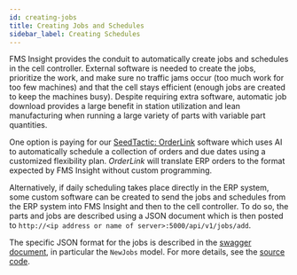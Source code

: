 ```yaml
---
id: creating-jobs
title: Creating Jobs and Schedules
sidebar_label: Creating Schedules
---
```


FMS Insight provides the conduit to automatically create jobs and schedules
in the cell controller. External software is needed to create the jobs,
prioritize the work, and make sure no traffic jams occur (too much work for
too few machines) and that the cell stays efficient (enough jobs are created
to keep the machines busy). Despite requiring extra software, automatic job
download provides a large benefit in station utilization and lean
manufacturing when running a large variety of parts with variable part
quantities.

One option is paying for our [SeedTactic:
OrderLink](https://www.seedtactics.com/products/seedtactic-orderlink)
software which uses AI to automatically schedule a collection of orders and
due dates using a customized flexibility plan. *OrderLink* will translate ERP
orders to the format expected by FMS Insight without custom programming.

Alternatively, if daily scheduling takes place directly in the ERP system,
some custom software can be created to send the jobs and schedules from the
ERP system into FMS Insight and then to the cell controller.  To do so,
the parts and jobs are described using a JSON document which is then posted
to `http://<ip address or name of server>:5000/api/v1/jobs/add`.

The specific JSON format for the jobs is described in the
[swagger document](http://petstore.swagger.io/?url=https%3A%2F%2Fbitbucket.org%2Fblackmaple%2Ffms-insight%2Fraw%2Fdefault%2Fserver%2Ffms-insight-api-1.1.0.json), in particular the `NewJobs` model.  For more details,
see the [source code](https://bitbucket.org/blackmaple/fms-insight).
